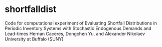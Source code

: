 # shortfalldist

Code for computational experiment of
Evaluating Shortfall Distributions in Periodic Inventory Systems with Stochastic Endogenous Demands and Lead-times
Hernan Caceres, Dongchen Yu, and Alexander Nikolaev
University at Buffalo (SUNY)

